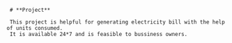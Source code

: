      # **Project**    
     
     This project is helpful for generating electricity bill with the help of units consumed.
     It is available 24*7 and is feasible to bussiness owners.
